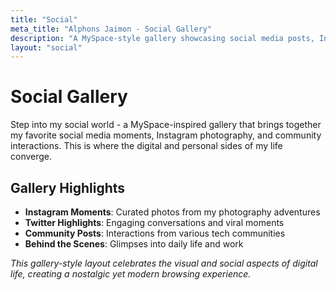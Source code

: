 ```yaml
---
title: "Social"
meta_title: "Alphons Jaimon - Social Gallery"
description: "A MySpace-style gallery showcasing social media posts, Instagram photos, and community interactions."
layout: "social"
---
```


# Social Gallery

Step into my social world - a MySpace-inspired gallery that brings together my favorite social media moments, Instagram photography, and community interactions. This is where the digital and personal sides of my life converge.

## Gallery Highlights

- **Instagram Moments**: Curated photos from my photography adventures
- **Twitter Highlights**: Engaging conversations and viral moments
- **Community Posts**: Interactions from various tech communities
- **Behind the Scenes**: Glimpses into daily life and work

*This gallery-style layout celebrates the visual and social aspects of digital life, creating a nostalgic yet modern browsing experience.*